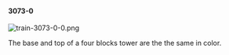 #### 3073-0
![train-3073-0-0.png](https://github.com/lil-lab/nlvr/raw/master/nlvr/train/images/50/train-3073-0-0.png "train-3073-0-0.png")

The base and top of a four blocks tower are the the same in color.